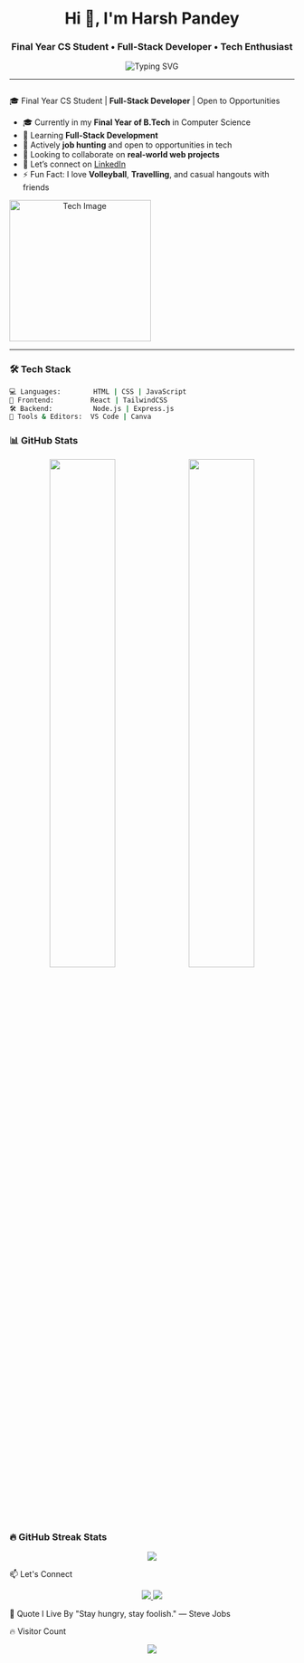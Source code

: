 <h1 align="center">
  Hi 👋, I'm Harsh Pandey
</h1>

<h3 align="center">
  Final Year CS Student • Full-Stack Developer • Tech Enthusiast
</h3>

<p align="center">
  <img src="https://readme-typing-svg.demolab.com?font=Fira+Code&pause=1000&color=F76C6C&width=435&lines=Welcome+to+my+GitHub!;Full-Stack+Dev+in+Progress...;Let%27s+Build+Together+%F0%9F%9A%80" alt="Typing SVG" />
</p>

---

<div style="display: flex; align-items: center; justify-content: space-between; flex-wrap: wrap;">
  <div style=" min-width: 300px;">

  🎓 Final Year CS Student | <b>Full-Stack Developer</b> | Open to Opportunities  

  - 🎓 Currently in my <b>Final Year of B.Tech</b> in Computer Science  
  - 🌱 Learning <b>Full-Stack Development</b>  
  - 💼 Actively <b>job hunting</b> and open to opportunities in tech  
  - 🤝 Looking to collaborate on <b>real-world web projects</b>  
  - 🔗 Let’s connect on <a href="https://www.linkedin.com/in/harsh-pandey-599343257/">LinkedIn</a>  
  - ⚡ Fun Fact: I love <b>Volleyball</b>, <b>Travelling</b>, and casual hangouts with friends  

  </div>
  <div style=" text-align: center; min-width: 250px;">
    <img src="https://media.giphy.com/media/qgQUggAC3Pfv687qPC/giphy.gif"  alt="Tech Image" width="250"/>
  </div>
</div>

---

### 🛠️ Tech Stack

```bash
💻 Languages:        HTML | CSS | JavaScript
🧰 Frontend:         React | TailwindCSS
🛠️ Backend:          Node.js | Express.js
🧩 Tools & Editors:  VS Code | Canva
```
### 📊 GitHub Stats
<p align="center"> <img src="https://github-readme-stats.vercel.app/api?username=H-a-r-sh-02&show_icons=true&theme=tokyonight&hide_border=true" width="48%" /> <img src="https://github-readme-stats.vercel.app/api/top-langs/?username=H-a-r-sh-02&layout=compact&theme=tokyonight&hide_border=true" width="48%" /> </p>

### 🔥 GitHub Streak Stats
<p align="center">
  <img src="https://github-readme-streak-stats.herokuapp.com/?user=H-a-r-sh-02&theme=radical&hide_border=true" />
</p>

📫 Let's Connect
<p align="center"> <a href="https://www.linkedin.com/in/harsh-pandey-599343257/" target="_blank"> <img src="https://img.shields.io/badge/LinkedIn-%230077B5.svg?style=for-the-badge&logo=linkedin&logoColor=white" /> </a> <a href="mailto:your.email@example.com"> <img src="https://img.shields.io/badge/Gmail-D14836?style=for-the-badge&logo=gmail&logoColor=white" /> </a> </p>

🚀 Quote I Live By
"Stay hungry, stay foolish." — Steve Jobs

🔥 Visitor Count
<p align="center"> <img src="https://komarev.com/ghpvc/?username=H-a-r-sh-02&label=Profile%20Views&color=F76C6C&style=flat-square" /> </p> 
